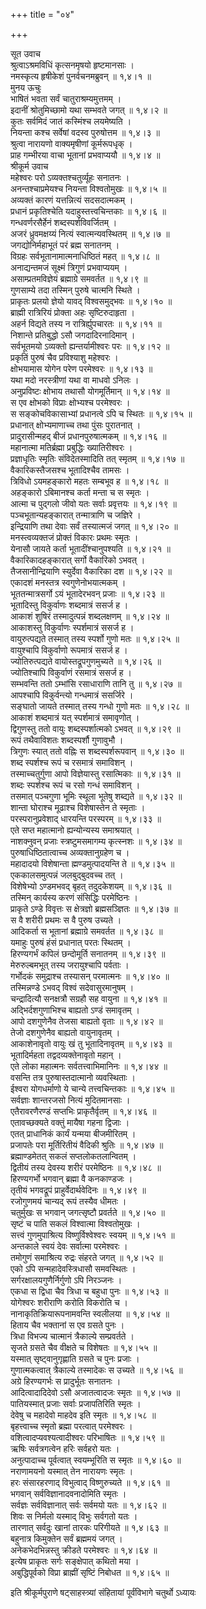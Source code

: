 +++
title = "०४"

+++

सूत उवाच  
श्रुत्वाऽश्रमविधिं कृत्सनमृषयो हृष्टमानसाः ।  
नमस्कृत्य हृषीकेशं पुनर्वचनमब्रुवन् ॥ १,४।१ ॥  
मुनय ऊचुः  
भाषितं भवता सर्वं चातुराश्रम्यमुत्तमम् ।  
इदानीं श्रोतुमिच्छामो यथा सम्भवते जगत् ॥ १,४।२ ॥  
कुतः सर्वमिदं जातं कस्मिंश्च लयमेष्यति ।  
नियन्ता कश्च सर्वेषां वदस्व पुरुषोत्तम ॥ १,४।३ ॥  
श्रुत्वा नारायणो वाक्यमृषीणां कूर्मरूपधृक् ।  
प्राह गम्भीरया वाचा भूतानां प्रभवाप्ययौ ॥ १,४।४ ॥  
श्रीकूर्म उवाच  
महेश्वरः परो ऽव्यक्तश्चतुर्व्यूहः सनातनः ।  
अनन्तश्चाप्रमेयश्च नियन्ता विश्वतोमुखः ॥ १,४।५ ॥  
अव्यक्तं कारणं यत्तन्नित्यं सदसदात्मकम् ।  
प्रधानं प्रकृतिश्चेति यदाहुस्तत्त्वचिन्तकाः ॥ १,४।६ ॥  
गन्धवर्णरसैर्हेनं शब्दस्पर्शविवर्जितम् ।  
अजरं ध्रुवमक्षय्यं नित्यं स्वात्मन्यवस्थितम् ॥ १,४।७ ॥  
जगद्योनिर्महाभूतं परं ब्रह्म सनातनम् ।  
विग्रहः सर्वभूतानामात्मनाधिष्ठितं महत् ॥ १,४।८ ॥  
अनाद्यन्तमजं सूक्ष्मं त्रिगुणं प्रभवाप्ययम् ।  
असाम्प्रतमविज्ञेयं ब्रह्माग्रे समवर्तत ॥ १,४।९ ॥  
गुणसाम्ये तदा तस्मिन् पुरुषे चात्मनि स्थिते ।  
प्राकृतः प्रलयो ज्ञेयो यावद् विश्वसमुद्भवः ॥ १,४।१० ॥  
ब्राह्मी रात्रिरियं प्रोक्ता अहः सृष्टिरुदाहृता ।  
अहर्न विद्यते तस्य न रात्रिर्ह्युपचारतः ॥ १,४।११ ॥  
निशान्ते प्रतिबुद्धो ऽसौ जगदादिरनादिमान् ।  
सर्वभूतमयो ऽव्यक्तो ह्यन्तर्यामीश्वरः परः ॥ १,४।१२ ॥  
प्रकृतिं पुरुषं चैव प्रविश्याशु महेश्वरः ।  
क्षोभयामास योगेन परेण परमेश्वरः ॥ १,४।१३ ॥  
यथा मदो नरस्त्रीणां यथा वा माधवो ऽनिलः ।  
अनुप्रविष्टः क्षोभाय तथासौ योगमूर्तिमान् ॥ १,४।१४ ॥  
स एव क्षोभको विप्राः क्षोभ्यश्च परमेश्वरः ।  
स सङ्कोचविकासाभ्यां प्रधानत्वे ऽपि च स्थितः ॥ १,४।१५ ॥  
प्रधानात् क्षोभ्यमाणाच्च तथा पुंसः पुरातनात् ।  
प्रादुरासीन्महद् बीजं प्रधानपुरुषात्मकम् ॥ १,४।१६ ॥  
महानात्मा मतिर्ब्रह्मा प्रबुद्धिः ख्यातिरीश्वरः ।  
प्रज्ञाधृतिः स्मृतिः संविदेतस्मादिति तत् स्मृतम् ॥ १,४।१७ ॥  
वैकारिकस्तैजसश्च भूतादिश्चैव तामसः ।  
त्रिविधो ऽयमहङ्कारो महतः सम्बभूव ह ॥ १,४।१८ ॥  
अहङ्कारो ऽबिमानश्च कर्ता मन्ता च स स्मृतः ।  
आत्मा च पुद्गलो जीवो यतः सर्वाः प्रवृत्तयः ॥ १,४।१९ ॥  
पञ्चभूतान्यहङ्कारात् तन्मात्राणि च जज्ञिरे ।  
इन्द्रियाणि तथा देवाः सर्वं तस्यात्मजं जगत् ॥ १,४।२० ॥  
मनस्त्वव्यक्तजं प्रोक्तं विकारः प्रथमः स्मृतः ।  
येनासौ जायते कर्ता भूतादींश्चानुपश्यति ॥ १,४।२१ ॥  
वैकारिकादहङ्कारात् सर्गो वैकारिको ऽभवत् ।  
तैजसानीन्द्रियाणि स्युर्देवा वैकारिका दश ॥ १,४।२२ ॥  
एकादशं मनस्तत्र स्वगुणेनोभयात्मकम् ।  
भूततन्मात्रसर्गो ऽयं भूतादेरभवन् प्रजाः ॥ १,४।२३ ॥  
भूतादिस्तु विकुर्वाणः शब्दमात्रं ससर्ज ह ।  
आकाशं शुषिरं तस्मादुत्पन्नं शब्दलक्षणम् ॥ १,४।२४ ॥  
आकाशस्तु विकुर्वाणः स्पर्शमात्रं ससर्ज ह ।  
वायुरुत्पद्यते तस्मात् तस्य स्पर्शो गुणो मतः ॥ १,४।२५ ॥  
वायुश्चापि विकुर्वाणो रूपमात्रं ससर्ज ह ।  
ज्योतिरुत्पद्यते वायोस्तद्रूपगुणमुच्यते ॥ १,४।२६ ॥  
ज्योतिश्चापि विकुर्वाणं रसमात्रं ससर्ज ह ।  
सम्भवन्ति ततो ऽम्भांसि रसाधाराणि तानि तु ॥ १,४।२७ ॥  
आपश्चापि विकुर्वन्त्यो गन्धमात्रं ससर्जिरे ।  
सङ्घातो जायते तस्मात् तस्य गन्धो गुणो मतः ॥ १,४।२८ ॥  
आकाशं शब्दमात्रं यत् स्पर्शमात्रं समावृणोत् ।  
द्विगुणस्तु ततो वायुः शब्दस्पर्शात्मको ऽभवत् ॥ १,४।२९ ॥  
रूपं तथैवाविशतः शब्दस्पर्शौ गुणावुभौ ।  
त्रिगुणः स्यात् ततो वह्निः स शब्दस्पर्शरूपवान् ॥ १,४।३० ॥  
शब्द स्पर्शश्च रूपं च रसमात्रं समाविशन् ।  
तस्माच्चतुर्गुणा आपो विज्ञेयास्तु रसात्मिकाः ॥ १,४।३१ ॥  
शब्दः स्पर्शश्च रूपं च रसो गन्धं समाविशन् ।  
तसमात् पञ्चगुणा भूमिः स्थूला भूतेषु शब्द्यते ॥ १,४।३२ ॥  
शान्ता घोराश्च मूढाश्च विशेषास्तेन ते स्मृताः ।  
परस्परानुप्रवेशाद् धारयन्ति परस्परम् ॥ १,४।३३ ॥  
एते सप्त महात्मानो ह्यन्योन्यस्य समाश्रयात् ।  
नाशक्नुवन् प्रजाः स्त्रष्टुमसमागम्य कृत्स्नशः ॥ १,४।३४ ॥  
पुरुषाधिष्ठितात्वाच्च अव्यक्तानुग्रहेण च ।  
महादादयो विशेषान्ता ह्मण्डमुत्पादयन्ति ते ॥ १,४।३५ ॥  
एककालसमुत्पन्नं जलबुद्बुदवच्च तत् ।  
विशेषेभ्यो ऽण्डमभवद् बृहत् तदुदकेशयम् ॥ १,४।३६ ॥  
तस्मिन् कार्यस्य करणं संसिद्धिः परमेष्ठिनः ।  
प्राकृते ऽण्डे विवृत्तः स क्षेत्रज्ञो ब्रह्मसञ्ज्ञितः ॥ १,४।३७ ॥  
स वै शरीरी प्रथमः स वै पुरुष उच्यते ।  
आदिकर्ता स भूतानां ब्रह्माग्रे समवर्तत ॥ १,४।३८ ॥  
यमाहुः पुरुषं हंसं प्रधानात् परतः स्थितम् ।  
हिरण्यगर्भं कपिलं छन्दोमूर्ति सनातनम् ॥ १,४।३९ ॥  
मेरुरुल्बमभूत् तस्य जरायुश्चापि पर्वताः ।  
गर्भोदकं समुद्राश्च तस्यासन् परमात्मनः ॥ १,४।४० ॥  
तस्मिन्नण्डे ऽभवद् विश्वं सदेवासुरमानुषम् ।  
चन्द्रादित्यौ सनक्षत्रौ सग्रहौ सह वायुना ॥ १,४।४१ ॥  
अद्भिर्दशगुणाभिश्च बाह्यतो ऽण्डं समावृतम् ।  
आपो दशगुणेनैव तेजसा बाह्यतो वृताः ॥ १,४।४२ ॥  
तेजो दशगुणेनैव बाह्यतो वायुनावृतम् ।  
आकाशेनावृतो वायुः खं तु भूतादिनावृतम् ॥ १,४।४३ ॥  
भूतादिर्महता तद्वदव्यक्तेनावृतो महान् ।  
एते लोका महात्मनः सर्वतत्त्वाभिमानिनः ॥ १,४।४४ ॥  
वसन्ति तत्र पुरुषास्तदात्मानो व्यवस्थिताः ।  
ईश्वरा योगधर्माणो ये चान्ये तत्त्वचिन्तकाः ॥ १,४।४५ ॥  
सर्वज्ञाः शान्तरजसो नित्यं मुदितमानसाः ।  
एतैरावरणैरण्डं सप्तभिः प्राकृतैर्वृतम् ॥ १,४।४६ ॥  
एतावच्छक्यते वक्तुं मायैषा गहना द्विजाः ।  
एतत् प्राधानिकं कार्यं यन्मया बीजमीरितम् ।  
प्रजापतेः परा मूर्तिरितीयं वैदिकी श्रुतिः ॥ १,४।४७ ॥  
ब्रह्माण्डमेतत् सकलं सप्तलोकतलान्वितम् ।  
द्वितीयं तस्य देवस्य शरीरं परमेष्ठिनः ॥ १,४।४८ ॥  
हिरण्यगर्भो भगवान् ब्रह्मा वै कनकाण्डजः ।  
तृतीयं भगवद्रूपं प्राहुर्वेदार्थवेदिनः ॥ १,४।४९ ॥  
रजोगुणमयं चान्यद् रूपं तस्यैव धीमतः ।  
चतुर्मुखः स भगवान् जगत्सृष्टौ प्रवर्तते ॥ १,४।५० ॥  
सृष्टं च पाति सकलं विश्वात्मा विश्वतोमुखः ।  
सत्त्वं गुणमुपाश्रित्य विष्णुर्विश्वेश्वरः स्वयम् ॥ १,४।५१ ॥  
अन्तकाले स्वयं देवः सर्वात्मा परमेश्वरः ।  
तमोगुणं समाश्रित्य रुद्रः संहरते जगत् ॥ १,४।५२ ॥  
एको ऽपि सन्महादेवस्त्रिधासौ समवस्थितः ।  
सर्गरक्षालयगुणैर्निर्गुणो ऽपि निरञ्जनः ।  
एकधा स द्विधा चैव त्रिधा च बहुधा पुनः ॥ १,४।५३ ॥  
योगेश्वरः शरीराणि करोति विकरोति च ।  
नानाकृतिक्रियारूपनामवन्ति स्वलीलया ॥ १,४।५४ ॥  
हिताय चैव भक्तानां स एव ग्रसते पुनः ।  
त्रिधा विभज्य चात्मानं त्रैकाल्ये सम्प्रवर्तते ।  
सृजते ग्रसते चैव वीक्षते च विशेषतः ॥ १,४।५५ ॥  
यस्मात् सृष्ट्वानुगृह्णाति ग्रसते च पुनः प्रजाः ।  
गुणात्मकत्वात् त्रैकाल्ये तस्मादेकः स उच्यते ॥ १,४।५६ ॥  
अग्रे हिरण्यगर्भः स प्रादुर्भूतः सनातनः ।  
आदित्वादादिदेवो ऽसौ अजातत्वादजः स्मृतः ॥ १,४।५७ ॥  
पातियस्मात् प्रजाः सर्वाः प्रजापतिरिति स्मृतः ।  
देवेषु च महादेवो माहदेव इति स्मृतः ॥ १,४।५८ ॥  
बृहत्त्वाच्च स्मृतो ब्रह्मा परत्वात् परमेश्वरः ।  
वशित्वादप्यवश्यत्वादीश्वरः परिभाषितः ॥ १,४।५९ ॥  
ऋषिः सर्वत्रगत्वेन हरिः सर्वहरो यतः ।  
अनुत्पादाच्च पूर्वत्वात् स्वयम्भूरिति स स्मृतः ॥ १,४।६० ॥  
नराणामयनो यस्मात् तेन नारायणः स्मृतः ।  
हरः संसारहरणाद् विभुत्वाद् विष्णुरुच्यते ॥ १,४।६१ ॥  
भगवान् सर्वविज्ञानादवनादोमिति स्मृतः ।  
सर्वज्ञः सर्वविज्ञानात् सर्वः सर्वमयो यतः ॥ १,४।६२ ॥  
शिवः स निर्मलो यस्माद् विभुः सर्वगतो यतः ।  
तारणात् सर्वदुः खानां तारकः परिगीयते ॥ १,४।६३ ॥  
बहुनात्र किमुक्तेन सर्वं ब्रह्ममयं जगत् ।  
अनेकभेदभिन्नस्तु क्रीडते परमेश्वरः ॥ १,४।६४ ॥  
इत्येष प्राकृतः सर्गः सङ्क्षेपात् कथितो मया ।  
अबुद्धिपूर्वको विप्रा ब्राह्मीं सृष्टिं निबोधत ॥ १,४।६५ ॥  
    
इति श्रीकूर्मपुराणे षट्साहस्त्र्यां संहितायां पूर्वंविभागे चतुर्थो ऽध्यायः
